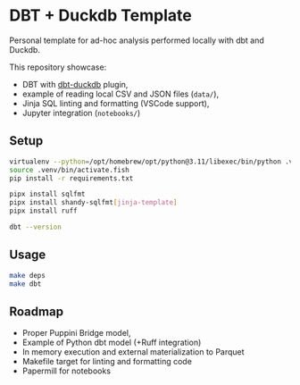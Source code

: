 # DBT + Duckdb Template
Personal template for ad-hoc analysis performed locally with dbt and Duckdb.

This repository showcase:
- DBT with [dbt-duckdb](https://github.com/duckdb/dbt-duckdb/) plugin,
- example of reading local CSV and JSON files (`data/`),
- Jinja SQL linting and formatting (VSCode support),
- Jupyter integration (`notebooks/`)

## Setup
```bash
virtualenv --python=/opt/homebrew/opt/python@3.11/libexec/bin/python .venv
source .venv/bin/activate.fish 
pip install -r requirements.txt

pipx install sqlfmt
pipx install shandy-sqlfmt[jinja-template]
pipx install ruff

dbt --version
```

## Usage
```bash
make deps
make dbt
```

## Roadmap
- Proper Puppini Bridge model,
- Example of Python dbt model (+Ruff integration)
- In memory execution and external materialization to Parquet
- Makefile target for linting and formatting code
- Papermill for notebooks